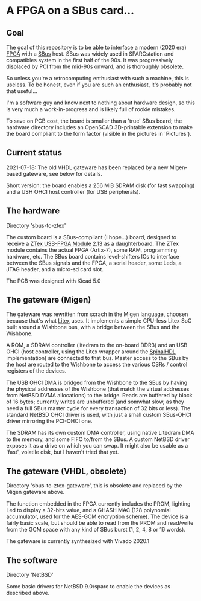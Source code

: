 # A FPGA on a SBus card...

## Goal

The goal of this repository is to be able to interface a modern (2020 era) [FPGA](https://en.wikipedia.org/wiki/Field-programmable_gate_array) with a [SBus](https://en.wikipedia.org/wiki/SBus) host. SBus was widely used in SPARCstation and compatibles system in the first half of the 90s. It was progressively displaced by PCI from the mid-90s onward, and is thoroughly obsolete.

So unless you're a retrocomputing enthusiast with such a machine, this is useless. To be honest, even if you are such an enthusiast, it's probably not that useful...

I'm a software guy and know next to nothing about hardware design, so this is very much a work-in-progress and is likely full of rookie mistakes.

To save on PCB cost, the board is smaller than a 'true' SBus board; the hardware directory includes an OpenSCAD 3D-printable extension to make the board compliant to the form factor (visible in the pictures in 'Pictures').

## Current status

2021-07-18: The old VHDL gateware has been replaced by a new Migen-based gateware, see below for details.

Short version: the board enables a 256 MiB SDRAM disk (for fast swapping) and a USH OHCI host controller (for USB peripherals).

## The hardware

Directory 'sbus-to-ztex'

The custom board is a SBus-compliant (I hope...) board, designed to receive a [ZTex USB-FPGA Module 2.13](https://www.ztex.de/usb-fpga-2/usb-fpga-2.13.e.html) as a daughterboard. The ZTex module contains the actual FPGA (Artix-7), some RAM, programming hardware, etc. The SBus board contains level-shifters ICs to interface between the SBus signals and the FPGA, a serial header, some Leds, a JTAG header, and a micro-sd card slot.

The PCB was designed with Kicad 5.0

## The gateware (Migen)

The gateware was rewritten from scrach in the Migen language, choosen because that's what [Litex](https://github.com/enjoy-digital/litex/) uses.
It implements a simple CPU-less Litex SoC built around a Wishbone bus, with a bridge between the SBus and the Wishbone.

A ROM, a SDRAM controller (litedram to the on-board DDR3) and an USB OHCI (host controller, using the Litex wrapper around the [SpinalHDL](https://github.com/SpinalHDL/SpinalHDL) implementation) are connected to that bus.
Master access to the SBus by the host are routed to the Wishbone to access the various CSRs / control registers of the devices.

The USB OHCI DMA is bridged from the Wishbone to the SBus by having the physical addresses of the Wishbone (that match the virtual addresses from NetBSD DVMA allocations) to the bridge. Reads are buffered by block of 16 bytes; currently writes are unbuffered (and somwhat slow, as they need a full SBus master cycle for every transaction of 32 bits or less). The standard NetBSD OHCI driver is used, with just a small custom SBus-OHCI driver mirroring the PCI-OHCI one.

The SDRAM has its own custom DMA controller, using native Litedram DMA to the memory, and some FIFO to/from the SBus. A custom NetBSD driver exposes it as a drive on which you can swap. It might also be usable as a 'fast', volatile disk, but I haven't tried that yet.

## The gateware (VHDL, obsolete)

Directory 'sbus-to-ztex-gateware', this is obsolete and replaced by the Migen gateware above.

The function embedded in the FPGA currently includes the PROM, lighting Led to display a 32-bits value, and a GHASH MAC (128 polynomial accumulator, used for the AES-GCM encryption scheme). The device is a fairly basic scale, but should be able to read from the PROM and read/write from the GCM space with any kind of SBus burst (1, 2, 4, 8 or 16 words).

The gateware is currently synthesized with Vivado 2020.1

## The software

Directory 'NetBSD'

Some basic drivers for NetBSD 9.0/sparc to enable the devices as described above.

